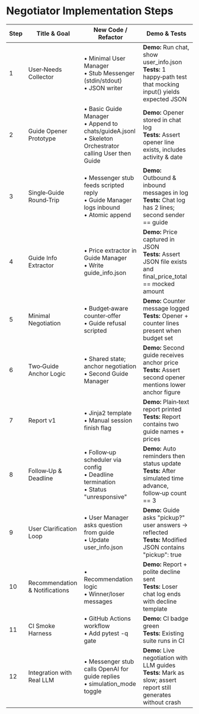 # Negotiator Implementation Steps

| Step | Title & Goal | New Code / Refactor | Demo & Tests |
|------|-------------|---------------------|--------------|
| 1 | User‑Needs Collector | • Minimal User Manager<br>• Stub Messenger (stdin/stdout)<br>• JSON writer | **Demo:** Run chat, show user_info.json<br>**Tests:** 1 happy‑path test that mocking input() yields expected JSON |
| 2 | Guide Opener Prototype | • Basic Guide Manager<br>• Append to chats/guideA.jsonl<br>• Skeleton Orchestrator calling User then Guide | **Demo:** Opener stored in chat log<br>**Tests:** Assert opener line exists, includes activity & date |
| 3 | Single‑Guide Round‑Trip | • Messenger stub feeds scripted reply<br>• Guide Manager logs inbound<br>• Atomic append | **Demo:** Outbound & inbound messages in log<br>**Tests:** Chat log has 2 lines; second sender == guide |
| 4 | Guide Info Extractor | • Price extractor in Guide Manager<br>• Write guide_info.json | **Demo:** Price captured in JSON<br>**Tests:** Assert JSON file exists and final_price_total == mocked amount |
| 5 | Minimal Negotiation | • Budget‑aware counter‑offer<br>• Guide refusal scripted | **Demo:** Counter message logged<br>**Tests:** Opener + counter lines present when budget set |
| 6 | Two‑Guide Anchor Logic | • Shared state; anchor negotiation<br>• Second Guide Manager | **Demo:** Second guide receives anchor price<br>**Tests:** Assert second opener mentions lower anchor figure |
| 7 | Report v1 | • Jinja2 template<br>• Manual session finish flag | **Demo:** Plain‑text report printed<br>**Tests:** Report contains two guide names + prices |
| 8 | Follow‑Up & Deadline | • Follow‑up scheduler via config<br>• Deadline termination<br>• Status "unresponsive" | **Demo:** Auto reminders then status update<br>**Tests:** After simulated time advance, follow‑up count == 3 |
| 9 | User Clarification Loop | • User Manager asks question from guide<br>• Update user_info.json | **Demo:** Guide asks "pickup?" user answers → reflected<br>**Tests:** Modified JSON contains "pickup": true |
| 10 | Recommendation & Notifications | • Recommendation logic<br>• Winner/loser messages | **Demo:** Report + polite decline sent<br>**Tests:** Loser chat log ends with decline template |
| 11 | CI Smoke Harness | • GitHub Actions workflow<br>• Add pytest -q gate | **Demo:** CI badge green<br>**Tests:** Existing suite runs in CI |
| 12 | Integration with Real LLM | • Messenger stub calls OpenAI for guide replies<br>• simulation_mode toggle | **Demo:** Live negotiation with LLM guides<br>**Tests:** Mark as slow; assert report still generates without crash |
